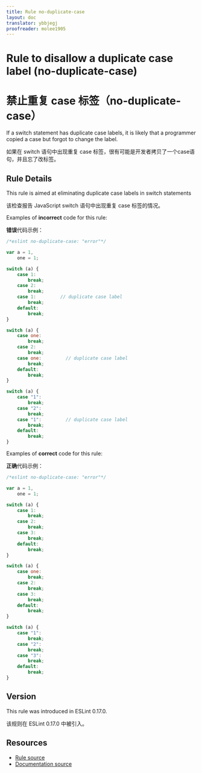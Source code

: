 ```yaml
---
title: Rule no-duplicate-case
layout: doc
translator: ybbjegj
proofreader: molee1905
---
```

<!-- Note: No pull requests accepted for this file. See README.md in the root directory for details. -->

# Rule to disallow a duplicate case label (no-duplicate-case)

# 禁止重复 case 标签（no-duplicate-case）

If a switch statement has duplicate case labels, it is likely that a programmer copied a case but forgot to change the label.

如果在 switch 语句中出现重复 case 标签，很有可能是开发者拷贝了一个case语句，并且忘了改标签。

## Rule Details

This rule is aimed at eliminating duplicate case labels in switch statements

该检查报告 JavaScript switch 语句中出现重复 case 标签的情况。
 
Examples of **incorrect** code for this rule:

**错误**代码示例：

```js
/*eslint no-duplicate-case: "error"*/

var a = 1,
    one = 1;

switch (a) {
    case 1:
        break;
    case 2:
        break;
    case 1:         // duplicate case label
        break;
    default:
        break;
}

switch (a) {
    case one:
        break;
    case 2:
        break;
    case one:         // duplicate case label
        break;
    default:
        break;
}

switch (a) {
    case "1":
        break;
    case "2":
        break;
    case "1":         // duplicate case label
        break;
    default:
        break;
}
```

Examples of **correct** code for this rule:

**正确**代码示例：

```js
/*eslint no-duplicate-case: "error"*/

var a = 1,
    one = 1;

switch (a) {
    case 1:
        break;
    case 2:
        break;
    case 3:
        break;
    default:
        break;
}

switch (a) {
    case one:
        break;
    case 2:
        break;
    case 3:
        break;
    default:
        break;
}

switch (a) {
    case "1":
        break;
    case "2":
        break;
    case "3":
        break;
    default:
        break;
}
```

## Version

This rule was introduced in ESLint 0.17.0.

该规则在 ESLint 0.17.0 中被引入。

## Resources

* [Rule source](https://github.com/eslint/eslint/tree/master/lib/rules/no-duplicate-case.js)
* [Documentation source](https://github.com/eslint/eslint/tree/master/docs/rules/no-duplicate-case.md)
